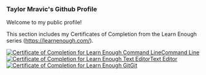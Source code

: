 ### Taylor Mravic's Github Profile

Welcome to my public profile!

This section includes my Certificates of Completion from the Learn Enough series (https://learnenough.com/).

<div class="container">
  <div class="row">
    <div class="col col-md-4"><a href="https://www.learnenough.com/certificates/tmravic"><img src="https://www.learnenough.com/certificates/tmravic/command-line-tutorial.svg" alt="Certificate of Completion for Learn Enough Command Line">Command Line</a></div>
    <div class="col col-md-4"><a href="https://www.learnenough.com/certificates/tmravic"><img src="https://www.learnenough.com/certificates/tmravic/text-editor-tutorial.svg" alt="Certificate of Completion for Learn Enough Text Editor">Text Editor</a></div>
    <div class="col col-md-4"><a href="https://www.learnenough.com/certificates/tmravic"><img src="https://www.learnenough.com/certificates/tmravic/git-tutorial.svg" alt="Certificate of Completion for Learn Enough Git">Git</a></div>
  </div>

</div>
<!--
**tmravic/tmravic** is a ✨ _special_ ✨ repository because its `README.md` (this file) appears on your GitHub profile.

Here are some ideas to get you started:

- 🔭 I’m currently working on ...
- 🌱 I’m currently learning ...
- 👯 I’m looking to collaborate on ...
- 🤔 I’m looking for help with ...
- 💬 Ask me about ...
- 📫 How to reach me: ...
- 😄 Pronouns: ...
- ⚡ Fun fact: ...
-->
